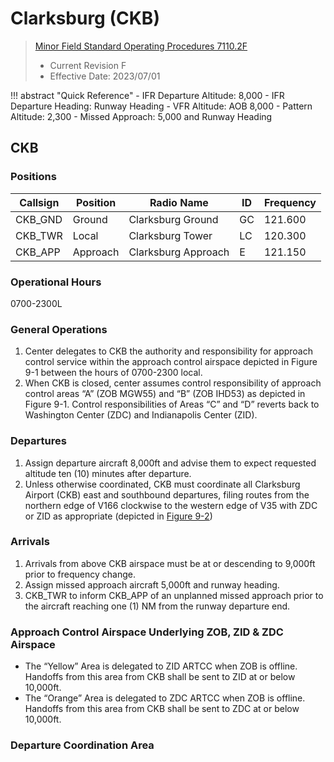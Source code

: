 # Clarksburg (CKB)
> [Minor Field Standard Operating Procedures 7110.2F](../../authority-sections/7110.2F-authority.md)
> - Current Revision F
> - Effective Date: 2023/07/01

!!! abstract "Quick Reference"
    - IFR Departure Altitude: 8,000
    - IFR Departure Heading: Runway Heading
    - VFR Altitude: AOB 8,000
    - Pattern Altitude: 2,300
    - Missed Approach: 5,000 and Runway Heading

## CKB

### Positions
| Callsign | Position | Radio Name | ID | Frequency |
| -- | -- | -- | -- | -- |
| CKB_GND | Ground |  Clarksburg Ground | GC | 121.600 |
| CKB_TWR | Local |  Clarksburg Tower | LC | 120.300 |
| CKB_APP | Approach |  Clarksburg Approach | E | 121.150 |

### Operational Hours
0700-2300L

### General Operations
1. Center delegates to CKB the authority and responsibility for approach control service within the approach control airspace depicted in Figure 9-1 between the hours of 0700-2300 local.
2. When CKB is closed, center assumes control responsibility of approach control areas “A” (ZOB MGW55) and “B” (ZOB IHD53) as depicted in Figure 9-1. Control responsibilities of Areas “C” and “D” reverts back to Washington Center (ZDC) and Indianapolis Center (ZID).

### Departures
1. Assign departure aircraft 8,000ft and advise them to expect requested altitude ten (10) minutes after departure.
2. Unless otherwise coordinated, CKB must coordinate all Clarksburg Airport (CKB) east and southbound departures, filing routes from the northern edge of V166 clockwise to the western edge of V35 with ZDC or ZID as appropriate (depicted in [Figure 9-2](#departure-coordination-area-iaw-94))

### Arrivals
1. Arrivals from above CKB airspace must be at or descending to 9,000ft prior to frequency change.
2. Assign missed approach aircraft 5,000ft and runway heading. 
3. CKB_TWR to inform CKB_APP of an unplanned missed approach prior to the aircraft reaching one (1) NM from the runway departure end.


### Approach Control Airspace Underlying ZOB, ZID & ZDC Airspace
- The “Yellow” Area is delegated to ZID ARTCC when ZOB is offline. Handoffs from this area from CKB shall be sent to ZID at or below 10,000ft.
- The “Orange” Area is delegated to ZDC ARTCC when ZOB is offline. Handoffs from this area from CKB shall be sent to ZDC at or below 10,000ft.

### Departure Coordination Area